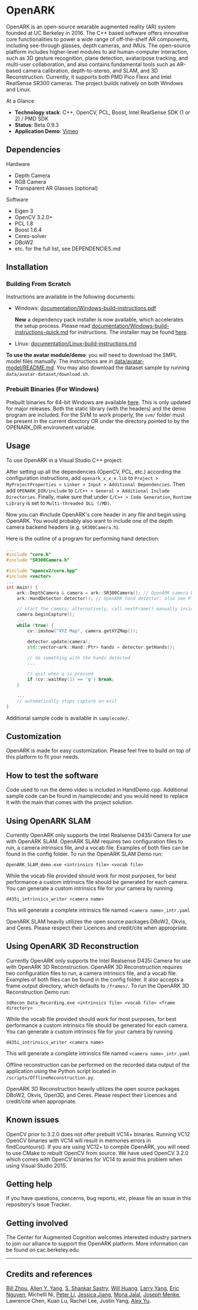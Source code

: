 # OpenARK

OpenARK is an open-source wearable augmented reality (AR) system founded at UC Berkeley in 2016. The C++ based software offers innovative core functionalities to power a wide range of off-the-shelf AR components, including see-through glasses, depth cameras, and IMUs. The open-source platform includes higher-level modules to aid human-computer interaction, such as 3D gesture recognition, plane detection, avatar/pose tracking, and multi-user collaboration, and also contains fundamental tools such as AR-based camera calibration, depth-to-stereo, and SLAM, and 3D Reconstruction. Currently, it supports both PMD Pico Flexx and Intel RealSense SR300 cameras. The project builds natively on both Windows and Linux.

At a Glance

  - **Technology stack**: C++, OpenCV, PCL, Boost, Intel RealSense SDK (1 or 2) / PMD SDK
  - **Status**:  Beta 0.9.3
  - **Application Demo**: [Vimeo](https://vimeo.com/251436256)

## Dependencies
Hardware
- Depth Camera
- RGB Camera
- Transparent AR Glasses (optional)

Software
- Eigen 3
- OpenCV 3.2.0+
- PCL 1.8
- Boost 1.6.4
- Ceres-solver
- DBoW2
- etc. for the full list, see DEPENDENCIES.md

## Installation

### Building From Scratch

Instructions are available in the following documents:

- Windows: [documentation/Windows-build-instructions.pdf](https://github.com/augcog/OpenARK/blob/master/documentation/Windows-build-instructions.pdf)

  **New** a dependency pack installer is now available, which accelerates the setup process. Please read
  [documentation/Windows-build-instructions-quick.md](https://github.com/augcog/OpenARK/blob/master/documentation/Windows-build-instructions-quick.md) for instructions. The installer may be found [here](openark-deps-vc14-win64.exe).

- Linux: [documentation/Linux-build-instructions.md](https://github.com/augcog/OpenARK/blob/master/documentation/Ubuntu-18-build-instructions.md)

**To use the avatar module/demo**: you will need to download the SMPL model files manually. The instructions are in [data/avatar-model/README.md](https://github.com/augcog/OpenARK/blob/master/data/avatar-model/README.md).
You may also download the dataset sample by running `data/avatar-dataset/download.sh`.

### Prebuilt Binaries (For Windows)
Prebuilt binaries for 64-bit Windows are available [here](https://github.com/augcog/OpenARK/releases). This is only updated for major releases.
Both the static library (with the headers) and the demo program are included. For the SVM to work properly, the `svm/` folder
 must be present in the current directory OR under the directory pointed to by the OPENARK_DIR environment variable.

## Usage
To use OpenARK in a Visual Studio C++ project:

After setting up all the dependencies (OpenCV, PCL, etc.) according the configuration instructions, add `openark_x_x_x.lib` to `Project > MyProjectProperties > Linker > Input > Additional Dependencies`. Then add `OPENARK_DIR/include` to `C/C++ > General > Additional Include Directories`. Finally, make sure that under `C/C++ > Code Generation`, `Runtime Library` is set to `Multi-threaded DLL (/MD)`.

Now you can #include OpenARK's core header in any file and begin using OpenARK. You would probably also want to include one of the depth camera backend headers (e.g. `SR300Camera.h`).

Here is the outline of a program for performing hand detection:
```cpp
...
#include "core.h"
#include "SR300Camera.h"

#include "opencv2/core.hpp"
#include <vector>
...
int main() {
    ark::DepthCamera & camera = ark::SR300Camera(); // OpenARK camera backend
    ark::HandDetector detector(); // OpenARK hand detector; also see PlaneDetector

    // start the camera; alternatively, call nextFrame() manually inside the loop (slower)
    camera.beginCapture();
    ...
    while (true) {
        cv::imshow("XYZ Map", camera.getXYZMap());

        detector.update(camera);
        std::vector<ark::Hand::Ptr> hands = detector.getHands();

        // do something with the hands detected
        ...

        // quit when q is pressed
        if (cv::waitKey(1) == 'q') break;
    }

    ...
    // automatically stops capture on exit
}
```

Additional sample code is available in `samplecode/`.

## Customization

OpenARK is made for easy customization. Please feel free to build on top of this platform to fit your needs.

## How to test the software

Code used to run the demo video is included in HandDemo.cpp. Additional sample code can be found in /samplecode/ and you would need to replace it with the main that comes with the project solution.

## Using OpenARK SLAM

Currently OpenARK only supports the Intel Realsense D435i Camera for use with OpenARK SLAM. OpenARK SLAM requires two configuration files to run, a camera intrinsics file, and a vocab file. Examples of both files can be found in the config folder. To run the OpenARK SLAM Demo run:

`OpenARK_SLAM_demo.exe <intrinsics file> <vocab file> `

While the vocab file provided should work for most purposes, for best performance a custom intrinsics file should be generated for each camera. You can generate a custom intrinsics file for your camera by running

`d435i_intrinsics_writer <camera name>`

This will generate a complete intrinsics file named `<camera name>_intr.yaml`

OpenARK SLAM heavily utilizes the open source packages DBoW2, Okvis, and Ceres. Please respect their Licences and credit/cite when appropriate.  

## Using OpenARK 3D Reconstruction

Currently OpenARK only supports the Intel Realsense D435i Camera for use with OpenARK 3D Reconstruction. OpenARK 3D Reconstruction requires two configuration files to run, a camera intrinsics file, and a vocab file. Examples of both files can be found in the config folder. It also accepts a frame output directory, which defaults to `/frames/`. To run the OpenARK 3D Reconstruction Demo run:

`3dRecon_Data_Recording.exe <intrinsics file> <vocab file> <frame directory> `

While the vocab file provided should work for most purposes, for best performance a custom intrinsics file should be generated for each camera. You can generate a custom intrinsics file for your camera by running

`d435i_intrinsics_writer <camera name>`

This will generate a complete intrinsics file named `<camera name>_intr.yaml`

Offline reconstruction can be performed on the recorded data output of the application using the Python script located in `/scripts/OfflineReconstruction.py`.

OpenARK 3D Reconstruction heavily utilizes the open source packages DBoW2, Okvis, Open3D, and Ceres. Please respect their Licences and credit/cite when appropriate.  

## Known issues

OpenCV prior to 3.2.0 does not offer prebuilt VC14+ binaries. Running VC12 OpenCV binaries with VC14 will result in memories errors in findCountours(). If you are using VC12+ to compile OpenARK, you will need to use CMake to rebuilt OpenCV from source.
We have used OpenCV 3.2.0 which comes with OpenCV binaries for VC14 to avoid this problem when using Visual Studio 2015.

## Getting help

If you have questions, concerns, bug reports, etc, please file an issue in this repository's Issue Tracker.

## Getting involved

The Center for Augmented Cognition welcomes interested industry partners to join our alliance to support the OpenARK platform. More information can be found on cac.berkeley.edu

----

## Credits and references

[Bill Zhou](http://www.billzhou.me/), [Allen Y. Yang](https://people.eecs.berkeley.edu/~yang/), [S. Shankar Sastry](http://robotics.eecs.berkeley.edu/~sastry/), [Will Huang](https://www.linkedin.com/in/hwjwill/), [Larry Yang](https://www.linkedin.com/in/larry-yang-33bab1aa/), [Eric Nguyen](https://www.linkedin.com/in/eric-nguyen-71577678/), Michelli Ni, [Peter Li](https://www.linkedin.com/in/peter-li-a770ab88/), [Jessica Jiang](https://github.com/jessicajiang), [Mona Jalal](http://monajalal.com/), [Joseph Menke](https://people.eecs.berkeley.edu/~joemenke/),
Lawrence Chen, Kuan Lu, Rachel Lee, Justin Yang, [Alex Yu](https://alexyu.net).

